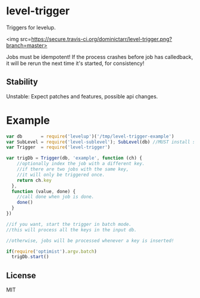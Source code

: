 # level-trigger

Triggers for levelup.

<img src=https://secure.travis-ci.org/dominictarr/level-trigger.png?branch=master>

Jobs must be idempotent!
If the process crashes before job has calledback,
it will be rerun the next time it's started, for consistency!

## Stability

Unstable: Expect patches and features, possible api changes.

# Example

``` js
var db       = require('levelup')('/tmp/level-trigger-example')
var SubLevel = require('level-sublevel'); SubLevel(db) //MUST install sublevel.
var Trigger  = require('level-trigger')

var trigDb = Trigger(db, 'example', function (ch) {
    //optionally index the job with a different key.
    //if there are two jobs with the same key,
    //it will only be triggered once.
    return ch.key
  },
  function (value, done) { 
    //call done when job is done.
    done()
  }
})

//if you want, start the trigger in batch mode.
//this will process all the keys in the input db.

//otherwise, jobs will be processed whenever a key is inserted!

if(require('optimist').argv.batch)
  trigDb.start()

```

## License

MIT




